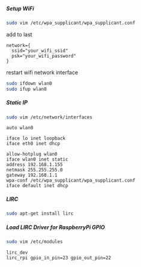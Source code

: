 ##### Setup WiFi

```sh
sudo vim /etc/wpa_supplicant/wpa_supplicant.conf
```

add to last

```
network={
  ssid="your_wifi_ssid"
  psk="your_wifi_password"
}
```

restart wifi network interface

```sh
sudo ifdown wlan0
sudo ifup wlan0
```

##### Static IP

```sh
sudo vim /etc/network/interfaces
```

```
auto wlan0
 
iface lo inet loopback
iface eth0 inet dhcp
 
allow-hotplug wlan0
iface wlan0 inet static
address 192.168.1.155
netmask 255.255.255.0
gateway 192.168.1.1
wpa-conf /etc/wpa_supplicant/wpa_supplicant.conf
iface default inet dhcp
```


##### LIRC

```sh
sudo apt-get install lirc
```

##### Load LIRC Driver for RaspberryPi GPIO

```sh
sudo vim /etc/modules
```

```
lirc_dev
lirc_rpi gpio_in_pin=23 gpio_out_pin=22
```